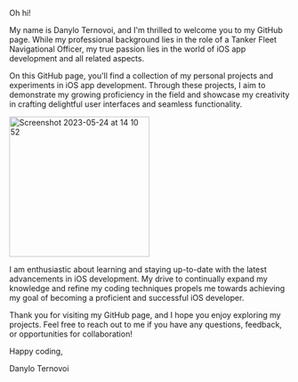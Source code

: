 Oh hi!

My name is Danylo Ternovoi, and I'm thrilled to welcome you to my GitHub page. While my professional background lies in the role of a Tanker Fleet Navigational Officer, my true passion lies in the world of iOS app development and all related aspects.

On this GitHub page, you'll find a collection of my personal projects and experiments in iOS app development. Through these projects, I aim to demonstrate my growing proficiency in the field and showcase my creativity in crafting delightful user interfaces and seamless functionality.

<img width="252" alt="Screenshot 2023-05-24 at 14 10 52" src="https://github.com/TernovoiD/TernovoiD/assets/121759315/b9840683-c956-471e-b584-7121f854ffcd">

I am enthusiastic about learning and staying up-to-date with the latest advancements in iOS development. My drive to continually expand my knowledge and refine my coding techniques propels me towards achieving my goal of becoming a proficient and successful iOS developer.

Thank you for visiting my GitHub page, and I hope you enjoy exploring my projects. Feel free to reach out to me if you have any questions, feedback, or opportunities for collaboration!

Happy coding,

Danylo Ternovoi
